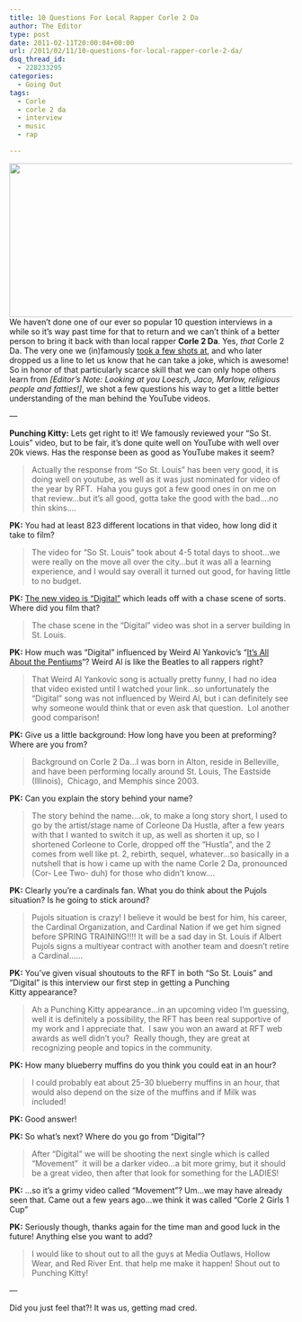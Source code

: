 ```yaml
---
title: 10 Questions For Local Rapper Corle 2 Da
author: The Editor
type: post
date: 2011-02-11T20:00:04+00:00
url: /2011/02/11/10-questions-for-local-rapper-corle-2-da/
dsq_thread_id:
  - 228233295
categories:
  - Going Out
tags:
  - Corle
  - corle 2 da
  - interview
  - music
  - rap

---
```

[<img class="aligncenter size-full wp-image-8908" title="corle2da" src="http://media.punchingkitty.com/wordpress/2011/02/corle2da.jpg" alt="" width="600" height="274" />][1]We haven&#8217;t done one of our ever so popular 10 question interviews in a while so it&#8217;s way past time for that to return and we can&#8217;t think of a better person to bring it back with than local rapper **Corle 2 Da**. Yes, _that_ Corle 2 Da. The very one we (in)famously <a href="http://punchingkitty.com/2010/09/08/the-worst-music-video-ever-was-shot-in-a-st-louis-condos-kitchen/" target="_blank">took a few shots at</a>, and who later dropped us a line to let us know that he can take a joke, which is awesome! So in honor of that particularly scarce skill that we can only hope others learn from _[Editor&#8217;s Note: Looking at you Loesch, Jaco, Marlow, religious people and fatties!]_, we shot a few questions his way to get a little better understanding of the man behind the YouTube videos.

&#8212;

**Punching Kitty:** Lets get right to it! We famously reviewed your &#8220;So St. Louis&#8221; video, but to be fair, it&#8217;s done quite well on YouTube with well over 20k views. Has the response been as good as YouTube makes it seem?

> Actually the response from &#8220;So St. Louis&#8221; has been very good, it is doing well on youtube, as well as it was just nominated for video of the year by RFT.  Haha you guys got a few good ones in on me on that review&#8230;but it&#8217;s all good, gotta take the good with the bad&#8230;.no thin skins&#8230;.

**PK:** You had at least 823 different locations in that video, how long did it take to film?

> The video for &#8220;So St. Louis&#8221; took about 4-5 total days to shoot&#8230;we were really on the move all over the city&#8230;but it was all a learning experience, and I would say overall it turned out good, for having little to no budget.

**PK:** <a href="http://www.youtube.com/watch?v=_K311zQEdZA" target="_blank">The new video is &#8220;Digital&#8221;</a> which leads off with a chase scene of sorts. Where did you film that?

> The chase scene in the &#8220;Digital&#8221; video was shot in a server building in St. Louis.

**PK:** How much was &#8220;Digital&#8221; influenced by Weird Al Yankovic&#8217;s &#8220;<a href="http://www.youtube.com/watch?v=qpMvS1Q1sos" target="_blank">It&#8217;s All About the Pentiums</a>&#8220;? Weird Al is like the Beatles to all rappers right?

> That Weird Al Yankovic song is actually pretty funny, I had no idea that video existed until I watched your link&#8230;so unfortunately the &#8220;Digital&#8221; song was not influenced by Weird Al, but i can definitely see why someone would think that or even ask that question.  Lol another good comparison!

**PK:** Give us a little background: How long have you been at preforming? Where are you from?

> Background on Corle 2 Da&#8230;I was born in Alton, reside in Belleville, and have been performing locally around St. Louis, The Eastside (Illinois),  Chicago, and Memphis since 2003.

**PK:** Can you explain the story behind your name?

> The story behind the name&#8230;.ok, to make a long story short, I used to go by the artist/stage name of Corleone Da Hustla, after a few years with that I wanted to switch it up, as well as shorten it up, so I shortened Corleone to Corle, dropped off the &#8220;Hustla&#8221;, and the 2 comes from well like pt. 2, rebirth, sequel, whatever&#8230;so basically in a nutshell that is how i came up with the name Corle 2 Da, pronounced (Cor- Lee Two- duh) for those who didn&#8217;t know&#8230;.

**PK:** Clearly you&#8217;re a cardinals fan. What you do think about the Pujols situation? Is he going to stick around?

> Pujols situation is crazy! I believe it would be best for him, his career, the Cardinal Organization, and Cardinal Nation if we get him signed before SPRING TRAINING!!!! It will be a sad day in St. Louis if Albert Pujols signs a multiyear contract with another team and doesn&#8217;t retire a Cardinal&#8230;&#8230;

**PK:** You&#8217;ve given visual shoutouts to the RFT in both &#8220;So St. Louis&#8221; and &#8220;Digital&#8221; is this interview our first step in getting a Punching Kitty appearance?

> Ah a Punching Kitty appearance&#8230;in an upcoming video I&#8217;m guessing, well it is definitely a possibility, the RFT has been real supportive of my work and I appreciate that.  I saw you won an award at RFT web awards as well didn&#8217;t you?  Really though, they are great at recognizing people and topics in the community.

**PK:** How many blueberry muffins do you think you could eat in an hour?

> I could probably eat about 25-30 blueberry muffins in an hour, that would also depend on the size of the muffins and if Milk was included!

**PK:** Good answer!

**PK:** So what&#8217;s next? Where do you go from &#8220;Digital&#8221;?

> After &#8220;Digital&#8221; we will be shooting the next single which is called &#8220;Movement&#8221;  it will be a darker video&#8230;a bit more grimy, but it should be a great video, then after that look for something for the LADIES!

**PK:** &#8230;so it&#8217;s a grimy video called &#8220;Movement&#8221;? Um&#8230;we may have already seen that. Came out a few years ago&#8230;we think it was called &#8220;Corle 2 Girls 1 Cup&#8221;

**PK:** Seriously though, thanks again for the time man and good luck in the future! Anything else you want to add?

> I would like to shout out to all the guys at Media Outlaws, Hollow Wear, and Red River Ent. that help me make it happen! Shout out to Punching Kitty!

&#8212;

Did you just feel that?! It was us, getting mad cred.

 [1]: http://media.punchingkitty.com/wordpress/2011/02/corle2da.jpg